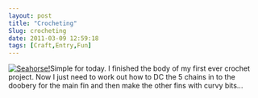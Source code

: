 ```yaml
---
layout: post
title: "Crocheting"
Slug: crocheting
date: 2011-03-09 12:59:18
tags: [Craft,Entry,Fun]
---
```

[![](/wp-content/uploads/2011/03/wpid-IMG_20110310_211748-1-e1299753090423-150x150.jpg "Seahorse!")](https://bendechrai.com/wp-content/uploads/2011/03/wpid-IMG_20110310_211748-1.jpg)Simple for today. I finished the body of my first ever crochet project. Now I just need to work out how to DC the 5 chains in to the doobery for the main fin and then make the other fins with curvy bits...
